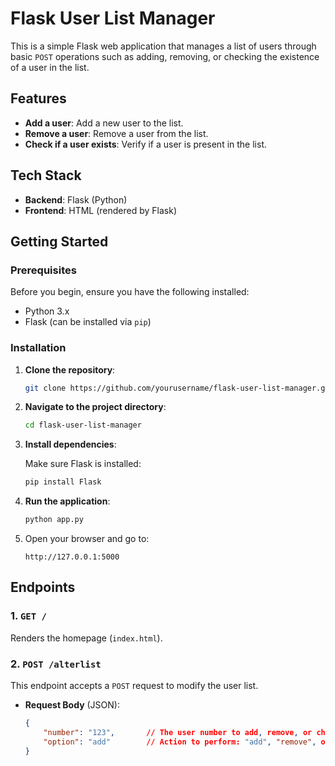 # Flask User List Manager

This is a simple Flask web application that manages a list of users through basic `POST` operations such as adding, removing, or checking the existence of a user in the list.

## Features

- **Add a user**: Add a new user to the list.
- **Remove a user**: Remove a user from the list.
- **Check if a user exists**: Verify if a user is present in the list.

## Tech Stack

- **Backend**: Flask (Python)
- **Frontend**: HTML (rendered by Flask)

## Getting Started

### Prerequisites

Before you begin, ensure you have the following installed:

- Python 3.x
- Flask (can be installed via `pip`)

### Installation

1. **Clone the repository**:

    ```bash
    git clone https://github.com/yourusername/flask-user-list-manager.git
    ```

2. **Navigate to the project directory**:

    ```bash
    cd flask-user-list-manager
    ```

3. **Install dependencies**:

    Make sure Flask is installed:

    ```bash
    pip install Flask
    ```

4. **Run the application**:

    ```bash
    python app.py
    ```

5. Open your browser and go to:

    ```
    http://127.0.0.1:5000
    ```

## Endpoints

### 1. `GET /`

Renders the homepage (`index.html`).

### 2. `POST /alterlist`

This endpoint accepts a `POST` request to modify the user list.

- **Request Body** (JSON):
  ```json
  {
      "number": "123",       // The user number to add, remove, or check
      "option": "add"        // Action to perform: "add", "remove", or "exist"
  }

